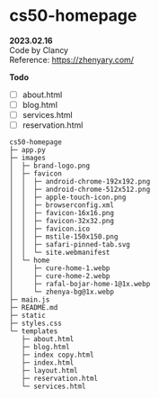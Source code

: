 # cs50-homepage

**2023.02.16**<br>
Code by Clancy<br>
Reference: https://zhenyary.com/

**Todo**
- [ ] about.html
- [ ] blog.html
- [ ] services.html
- [ ] reservation.html

```
cs50-homepage
├─ app.py
├─ images
│  ├─ brand-logo.png
│  ├─ favicon
│  │  ├─ android-chrome-192x192.png
│  │  ├─ android-chrome-512x512.png
│  │  ├─ apple-touch-icon.png
│  │  ├─ browserconfig.xml
│  │  ├─ favicon-16x16.png
│  │  ├─ favicon-32x32.png
│  │  ├─ favicon.ico
│  │  ├─ mstile-150x150.png
│  │  ├─ safari-pinned-tab.svg
│  │  └─ site.webmanifest
│  └─ home
│     ├─ cure-home-1.webp
│     ├─ cure-home-2.webp
│     ├─ rafal-bojar-home-1@1x.webp
│     └─ zhenya-bg@1x.webp
├─ main.js
├─ README.md
├─ static
├─ styles.css
└─ templates
   ├─ about.html
   ├─ blog.html
   ├─ index copy.html
   ├─ index.html
   ├─ layout.html
   ├─ reservation.html
   └─ services.html

```